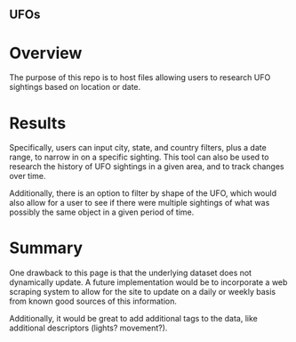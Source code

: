 ## UFOs

# Overview
The purpose of this repo is to host files allowing users to research UFO sightings based on location or date.

# Results
Specifically, users can input city, state, and country filters, plus a date range, to narrow in on a specific sighting. This tool can also be used to research the history of UFO sightings in a given area, and to track changes over time.

Additionally, there is an option to filter by shape of the UFO, which would also allow for a user to see if there were multiple sightings of what was possibly the same object in a given period of time.

# Summary

One drawback to this page is that the underlying dataset does not dynamically update. A future implementation would be to incorporate a web scraping system to allow for the site to update on a daily or weekly basis from known good sources of this information.

Additionally, it would be great to add additional tags to the data, like additional descriptors (lights? movement?).
